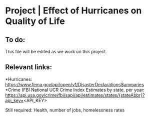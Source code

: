 # Project | Effect of Hurricanes on Quality of Life

## To do:

This file will be edited as we work on this project. 


## Relevant links:
  *Hurricanes: https://www.fema.gov/api/open/v1/DisasterDeclarationsSummaries                          
  *Crime (FBI National UCR Crime Index Estimates by state, per year:
    https://api.usa.gov/crime/fbi/sapi/api/estimates/states/{stateAbbr}?api_key=<API_KEY>

Still required: Health,  number of jobs, homelessness rates

